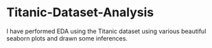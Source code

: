 # Titanic-Dataset-Analysis
I have performed EDA using the Titanic dataset using various beautiful seaborn plots and drawn some inferences.
